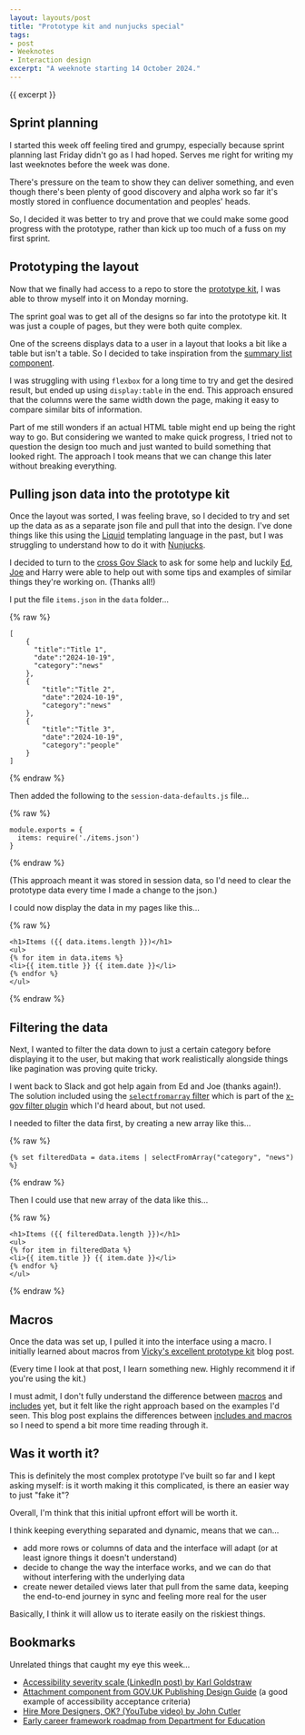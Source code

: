 ```yaml
---
layout: layouts/post
title: "Prototype kit and nunjucks special"
tags:
- post
- Weeknotes
- Interaction design
excerpt: "A weeknote starting 14 October 2024."
--- 
```


{{ excerpt }}

## Sprint planning

I started this week off feeling tired and grumpy, especially because sprint planning last Friday didn't go as I had hoped. Serves me right for writing my last weeknotes before the week was done.

There's pressure on the team to show they can deliver something, and even though there's been plenty of good discovery and alpha work so far it's mostly stored in confluence documentation and peoples' heads.

So, I decided it was better to try and prove that we could make some good progress with the prototype, rather than kick up too much of a fuss on my first sprint.

## Prototyping the layout

Now that we finally had access to a repo to store the [prototype kit](https://prototype-kit.service.gov.uk/docs/), I was able to throw myself into it on Monday morning. 

The sprint goal was to get all of the designs so far into the prototype kit. It was just a couple of pages, but they were both quite complex.

One of the screens displays data to a user in a layout that looks a bit like a table but isn't a table. So I decided to take inspiration from the [summary list component](https://design-system.service.gov.uk/components/summary-list/).

I was struggling with using `flexbox` for a long time to try and get the desired result, but ended up using `display:table` in the end. This approach ensured that the columns were the same width down the page, making it easy to compare similar bits of information.

Part of me still wonders if an actual HTML table might end up being the right way to go. But considering we wanted to make quick progress, I tried not to question the design too much and just wanted to build something that looked right. The approach I took means that we can change this later without breaking everything.

## Pulling json data into the prototype kit

Once the layout was sorted, I was feeling brave, so I decided to try and set up the data as as a separate json file and pull that into the design. I've done things like this using the [Liquid](https://shopify.github.io/liquid/ ) templating language in the past, but I was struggling to understand how to do it with [Nunjucks](https://mozilla.github.io/nunjucks/).

I decided to turn to the [cross Gov Slack](https://x-govuk.github.io/posts/how-to-use-cross-government-slack/) to ask for some help and luckily [Ed](https://www.edwardhorsford.com/), [Joe](https://joelanman.com/) and Harry were able to help out with some tips and examples of similar things they're working on. (Thanks all!)

I put the file `items.json` in the `data` folder…

{% raw %}
```
[
    {
      "title":"Title 1",
      "date":"2024-10-19",
      "category":"news"
    },
    {
        "title":"Title 2",
        "date":"2024-10-19",
        "category":"news"
    },
    {
        "title":"Title 3",
        "date":"2024-10-19",
        "category":"people"
    }
]
```
{% endraw %}

Then added the following to the `session-data-defaults.js` file…

{% raw %}
```
module.exports = {
  items: require('./items.json')
}
```
{% endraw %}

(This approach meant it was stored in session data, so I'd need to clear the prototype data every time I made a change to the json.)

I could now display the data in my pages like this…

{% raw %}
```
<h1>Items ({{ data.items.length }})</h1>
<ul>
{% for item in data.items %}
<li>{{ item.title }} {{ item.date }}</li>
{% endfor %}
</ul>
```
{% endraw %}

## Filtering the data

Next, I wanted to filter the data down to just a certain category before displaying it to the user, but making that work realistically alongside things like pagination was proving quite tricky.

I went back to Slack and got help again from Ed and Joe (thanks again!). The solution included using the [`selectfromarray` filter](https://x-govuk.github.io/govuk-prototype-filters/array/#selectfromarray) which is part of the [x-gov filter plugin](https://x-govuk.github.io/govuk-prototype-filters/) which I'd heard about, but not used.

I needed to filter the data first, by creating a new array like this…

{% raw %}
```
{% set filteredData = data.items | selectFromArray("category", "news") %}
```
{% endraw %}

Then I could use that new array of the data like this…

{% raw %}
```
<h1>Items ({{ filteredData.length }})</h1>
<ul>
{% for item in filteredData %}
<li>{{ item.title }} {{ item.date }}</li>
{% endfor %}
</ul>
```
{% endraw %}

## Macros

Once the data was set up, I pulled it into the interface using a macro. I initially learned about macros from [Vicky's excellent prototype kit](https://medium.com/gov-design/more-efficient-prototyping-with-the-gov-uk-prototype-kit-step-by-step-84ea2832549a) blog post.

(Every time I look at that post, I learn something new. Highly recommend it if you're using the kit.)

I must admit, I don't fully understand the difference between [macros](https://mozilla.github.io/nunjucks/templating.html#macro) and [includes](https://mozilla.github.io/nunjucks/templating.html#include) yet, but it felt like the right approach based on the examples I'd seen. This blog post explains the differences between [includes and macros](https://darthmall.net/weblog/2021/includes-and-macros/) so I need to spend a bit more time reading through it.

## Was it worth it?

This is definitely the most complex prototype I've built so far and I kept asking myself: is it worth making it this complicated, is there an easier way to just "fake it"?

Overall, I'm think that this initial upfront effort will be worth it.

I think keeping everything separated and dynamic, means that we can…

- add more rows or columns of data and the interface will adapt (or at least ignore things it doesn't understand)
- decide to change the way the interface works, and we can do that without interfering with the underlying data
- create newer detailed views later that pull from the same data, keeping the end-to-end journey in sync and feeling more real for the user

Basically, I think it will allow us to iterate easily on the riskiest things.

## Bookmarks

Unrelated things that caught my eye this week…

- [Accessibility severity scale (LinkedIn post) by Karl Goldstraw](https://www.linkedin.com/posts/karlgoldstraw_accessibilitymatters-activity-7251521469082431488-RpMP)
- [Attachment component from GOV.UK Publishing Design Guide](https://design-guide.publishing.service.gov.uk/components/attachment/) (a good example of accessibility acceptance criteria)
- [Hire More Designers, OK? (YouTube video) by John Cutler](https://www.youtube.com/watch?v=HdqX4A_3-bA)
- [Early career framework roadmap from Department for Education](https://ecf-service-manual.education.gov.uk/product/roadmap/)